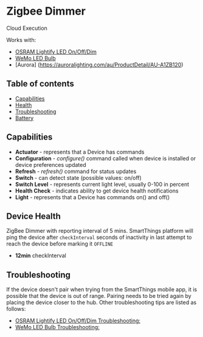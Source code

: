 # Zigbee Dimmer

Cloud Execution

Works with: 

* [OSRAM Lightify LED On/Off/Dim](https://shop.smartthings.com/#!/products/osram-led-smart-bulb-on-off-dim)
* [WeMo LED Bulb](https://support.smartthings.com/hc/en-us/articles/204259040-Belkin-WeMo-LED-Bulb-F7C033-)
* [Aurora] (https://auroralighting.com/au/ProductDetail/AU-A1ZB120)

## Table of contents

* [Capabilities](#capabilities)
* [Health](#device-health)
* [Troubleshooting](#troubleshooting)
* [Battery](#battery-specification)

## Capabilities

* **Actuator** - represents that a Device has commands
* **Configuration** - _configure()_ command called when device is installed or device preferences updated
* **Refresh** - _refresh()_ command for status updates
* **Switch** - can detect state (possible values: on/off)
* **Switch Level** - represents current light level, usually 0-100 in percent
* **Health Check** - indicates ability to get device health notifications
* **Light** - represents that a Device has commands on() and off()


## Device Health

ZigBee Dimmer with reporting interval of 5 mins.
SmartThings platform will ping the device after `checkInterval` seconds of inactivity in last attempt to reach the device before marking it `OFFLINE` 

* __12min__ checkInterval


## Troubleshooting

If the device doesn't pair when trying from the SmartThings mobile app, it is possible that the device is out of range.
Pairing needs to be tried again by placing the device closer to the hub.
Other troubleshooting tips are listed as follows:
* [OSRAM Lightify LED On/Off/Dim Troubleshooting:](https://support.smartthings.com/hc/en-us/articles/207191763-OSRAM-LIGHTIFY-LED-Smart-Connected-Light-A19-On-Off-Dim)
* [WeMo LED Bulb Troubleshooting:](https://support.smartthings.com/hc/en-us/articles/204259040-Belkin-WeMo-LED-Bulb-F7C033-)
